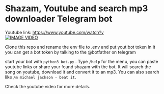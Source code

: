 # Shazam, Youtube and search mp3 downloader Telegram bot<br />

Youtube link: https://www.youtube.com/watch?v <br />
[![IMAGE VIDEO](https://img.youtube.com/vi/aOHubhP2/0.jpg)](https://www.youtube.com/watch?v=aOHubh)<br />

Clone this repo and rename the env file to .env and put yout bot token in it<br />
you can get a bot token by talking to the @botfather on telegram <br />

start your bot with  `python3 bot.py` . 
Type `/help` for the menu, you can paste youtube links or share your found shazam with the bot. 
It will search the song on youtube, download it and convert it to an mp3. 
You can also search like `/m michael jackson - beat it`. 

Check the youtube video for more details. 


